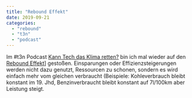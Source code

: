 ```yaml
---
title: "Rebound Effekt"
date: 2019-09-21
categories: 
  - "rebound"
  - "t3n"
  - "podcast"
---
```


Im #t3n Podcast [Kann Tech das Klima retten?](https://soundcloud.com/t3n-podcast/kann-tech-das-klima-retten-t3n-redakteure-berichten-von-der-recherche) bin ich mal wieder auf den [Rebound Effekt](https://de.wikipedia.org/wiki/Rebound-Effekt\_(Ökonomie))] gestoßen. Einsparungen oder Effizienzsteigerungen werden nicht dazu genutzt, Ressourcen zu schonen, sondern es wird einfach mehr vom gleichen verbraucht (Beispiele: Kohleverbrauch bleibt konstant im 19. Jhd, Benzinverbraucht bleibt konstant auf 7l/100km aber Leistung steigt.
